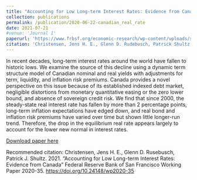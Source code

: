 ```yaml
---
title: "Accounting for Low Long-term Interest Rates: Evidence from Canada"
collection: publications
permalink: /publication/2020-06-22-canadian_real_rate
date: 2021-07-21
#venue: 'Journal 1'
paperurl: 'https://www.frbsf.org/economic-research/wp-content/uploads/sites/4/wp2020-35.pdf'
citation: 'Christensen, Jens H. E., Glenn D. Rudebusch, Patrick Shultz. 2021.  &quot;Accounting for Low Long-term Interest Rates: Evidence from Canada.&quot; <i>Federal Reserve Bank of San Francisco Working Paper </i>'
---
```

In recent decades, long-term interest rates around the world have fallen to historic lows.
We examine the source of this decline using a dynamic term structure model of Canadian
nominal and real yields with adjustments for term, liquidity, and inflation risk premiums.
Canada provides a novel perspective on this issue because of its established indexed debt
market, negligible distortions from monetary quantitative easing or the zero lower bound,
and absence of sovereign credit risk. We find that since 2000, the steady-state real interest
rate has fallen by more than 2 percentage points, long-term inflation expectations have
edged down, and real bond and inflation risk premiums have varied over time but shown
little longer-run trend. Therefore, the drop in the equilibrium real rate appears largely to account for the lower new normal in interest rates. 

[Download paper here](https://www.frbsf.org/economic-research/wp-content/uploads/sites/4/wp2020-35.pdf)

Recommended citation: Christensen, Jens H. E., Glenn D. Rusebusch, Patrick J. Shultz. 2021. “Accounting for Low Long-term Interest Rates: Evidence from Canada” Federal Reserve Bank of San Francisco Working Paper 2020-35.
https://doi.org/10.24148/wp2020-35

